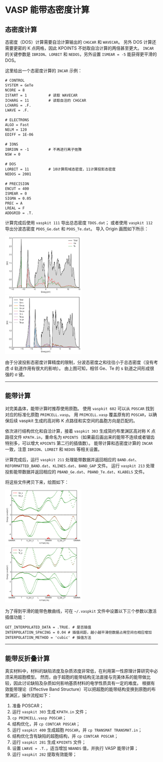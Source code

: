 
# VASP 能带态密度计算

## 态密度计算

态密度（DOS）计算需要自洽计算输出的 `CHGCAR` 和 `WAVECAR`。
另外 DOS 计算还需要更密的 K 点网格，因此 KPOINTS 不妨取自洽计算的两倍甚至更大。
`INCAR` 的关键参数是 `IBRION`、`LORBIT` 和 `NEDOS`，另外设置 `ISMEAR = -5` 能获得更平滑的 DOS。

这里给出一个态密度计算的 `INCAR` 示例：

```
# CONTROL
SYSTEM = GeTe
NCORE = 8
ISTART = 1			# 读取 WAVECAR
ICHARG = 11			# 读取自洽的 CHGCAR
LCHARG = .F.
LWAVE = .F.

# ELECTRONS
ALGO = Fast
NELM = 120
EDIFF = 1E-06

# IONS
IBRION = -1			# 不再进行离子弛豫
NSW = 0

# DOS
LORBIT = 11			# 10计算局域态密度，11计算投影态密度
NEDOS = 2001

# PRECISION
ENCUT = 400
ISMEAR = 0
SIGMA = 0.05
PREC = A
LREAL = F	
ADDGRID = .T.
```

计算完成后使用 `vaspkit 111` 导出总态密度 `TDOS.dat`；
或者使用 `vaspkit 112` 导出分波态密度 `PDOS_Ge.dat` 和 `PDOS_Te.dat`。
导入 Origin 画图如下所示：

<div align="left">
<img src="./figures/DOS_001.png" width = "50%" />
</div>

<div align="left">
<img src="./figures/DOS_002.png" width = "50%" />
</div>

由于分波投影态密度计算精度的限制，分波态密度之和往往小于总态密度（没有考虑 d 轨道作用有很大的影响）。
由上图可知，相邻 Ge、Te 的 s 轨道之间形成很强的 σ 键。

---

## 能带计算

对完美晶体，能带计算时推荐使用原胞。
使用 `vaspkit 602` 可以从 `POSCAR` 找到对应的标准化原胞 `PRIMCELL.vasp`。
用 `PRIMCELL.vasp` 覆盖原有的 `POSCAR`，以确保后续 vaspkit 生成的高对称 K 点路径和实空间的晶胞方向是匹配的。

依次进行结构优化和自洽计算，接着 `vaspkit 303` 生成简约布里渊区高对称 K 点路径文件 `KPATH.in`，重命名为 `KPOINTS`（如果最后画出来的能带不连续或者锯齿特别多，可以增大 `KPOINTS` 第二行的插值数）。
能带计算和态密度计算的 `INCAR` 一致，注意 `IBRION`、`LORBIT` 和 `NEDOS` 等相关设置。

计算完成后，运行 `vaspkit 211` 处理能带数据并返回相应的 `BAND.dat`、`REFORMATTED_BAND.dat`、`KLINES.dat`、`BAND_GAP` 文件。
运行 `vaspkit 213` 处理投影能带数据并返回相应的 `PBAND_Ge.dat`、`PBAND_Te.dat`、`KLABELS` 文件。

将这些文件拷贝下来，绘图如下：

<div align="left">
<img src="./figures/BAND_001.png" width = "50%" />
</div>

<div align="left">
<img src="./figures/BAND_002.png" width = "50%" />
</div>

为了得到平滑的能带色散曲线，可在 `~/.vaspkit` 文件中设置以下三个参数以激活插值功能：

```
GET_INTERPOLATED_DATA = .TRUE. # 是否插值
INTERPOLATION_SPACING = 0.04 # 插值间距，越小越平滑但数据占用空间也相应增加
INTERPOLATION_METHOD = 'cubic' # 插值方法
```

---

## 能带反折叠计算

真实材料中，材料的缺陷浓度及杂质浓度非常低，在利用第一性原理计算研究中必须采用超胞模型。
然而，由于超胞的能带结构无法直接与完美体系的能带做比较，因此讨论缺陷及杂质如何影响基质材料的电学性质具有一定的难度。
根据有效能带理论（Effective Band Structure）可以把超胞的能带结构变换到原胞的布里渊区，操作流程如下：

1. 准备 POSCAR；
2. 运行 `vaspkit 303` 生成 `KPATH.in` 文件；
3. `cp PRIMCELL.vasp POSCAR`；
4. 结构优化，并 `cp CONTCAR POSCAR`；
5. 运行 `vaspkit 400` 生成超胞 `POSCAR`，并 `cp TRANSMAT TRANSMAT.in`；
6. 结构优化含有缺陷的超胞结构，并 `cp CONTCAR POSCAR`；
7. 运行 `vaspkit 281` 生成 `KPOINTS` 文件；
8. 设置 `LWAVE = .T.`，适当增加 `NBANDS` 值，并执行 VASP 能带计算；
9. 运行 `vaspkit 282` 提取有效能带；
